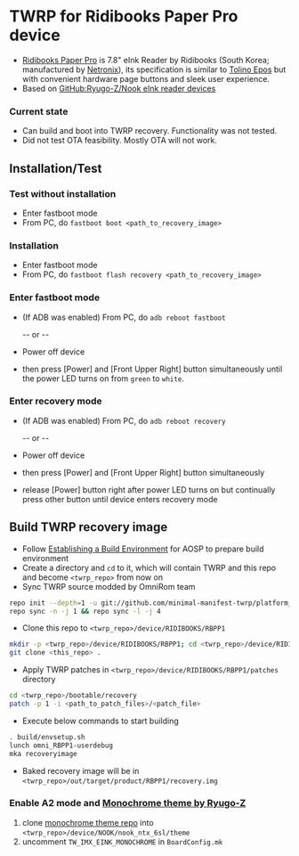 # TWRP for Ridibooks Paper Pro device
 - [Ridibooks Paper Pro](https://paper.ridibooks.com/Detail/400000828) is 7.8" eInk Reader by Ridibooks (South Korea; manufactured by [Netronix](http://www.netronixinc.com/)), its specification is similar to [Tolino Epos](https://mytolino.com/tolino-epos/7-8-inch-ebook-reader/) but with convenient hardware page buttons and sleek user experience.
 - Based on [GitHub:Ryugo-Z/Nook eInk reader devices](https://github.com/Ryogo-Z/nook_ntx_6sl_twrp)

### Current state
 - Can build and boot into TWRP recovery. Functionality was not tested.
 - Did not test OTA feasibility. Mostly OTA will not work.


## Installation/Test

### Test without installation
 - Enter fastboot mode
 - From PC, do `fastboot boot <path_to_recovery_image>`

### Installation
 - Enter fastboot mode
 - From PC, do `fastboot flash recovery <path_to_recovery_image>`

### Enter fastboot mode
- (If ADB was enabled) From PC, do `adb reboot fastboot`

   -- or --
   
- Power off device
- then press [Power] and [Front Upper Right] button simultaneously until the power LED turns on from `green` to `white`.

### Enter recovery mode
- (If ADB was enabled) From PC, do `adb reboot recovery`

   -- or --
   
 - Power off device
 - then press [Power] and [Front Upper Right] button simultaneously
 - release [Power] button right after power LED turns on but continually press other button until device enters recovery mode


## Build TWRP recovery image
* Follow [Establishing a Build Environment](https://source.android.com/setup/build/initializing) for AOSP to prepare build environment
* Create a directory and `cd` to it, which will contain TWRP and this repo and become `<twrp_repo>` from now on
* Sync TWRP source modded by OmniRom team
```bash
repo init --depth=1 -u git://github.com/minimal-manifest-twrp/platform_manifest_twrp_omni.git -b twrp-5.1
repo sync -n -j 1 && repo sync -l -j 4
```
* Clone this repo to `<twrp_repo>/device/RIDIBOOKS/RBPP1`
```bash
mkdir -p <twrp_repo>/device/RIDIBOOKS/RBPP1; cd <twrp_repo>/device/RIDIBOOKS/RBPP1
git clone <this_repo> .
```
* Apply TWRP patches in `<twrp_repo>/device/RIDIBOOKS/RBPP1/patches` directory
```bash
cd <twrp_repo>/bootable/recovery
patch -p 1 -i <path_to_patch_files>/<patch_file>
```
* Execute below commands to start building
```bash
. build/envsetup.sh
lunch omni_RBPP1-userdebug
mka recoveryimage
```
* Baked recovery image will be in `<twrp_repo>/out/target/product/RBPP1/recovery.img`

### Enable A2 mode and [Monochrome theme by Ryugo-Z](https://github.com/Ryogo-Z/twrp_monochrome_portrait_hdpi_theme)
1. clone [monochrome theme repo](https://github.com/Ryogo-Z/twrp_monochrome_portrait_hdpi_theme) into `<twrp_repo>/device/NOOK/nook_ntx_6sl/theme`
1. uncomment `TW_IMX_EINK_MONOCHROME` in `BoardConfig.mk`
